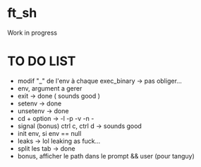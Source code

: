 # ft_sh
Work in progress

# TO DO LIST

- modif "_" de l'env à chaque exec_binary -> pas obliger...
- env, argument a gerer
- exit -> done ( sounds good ) 
- setenv -> done
- unsetenv -> done
- cd + option -> -l -p -v -n -
- signal (bonus) ctrl c, ctrl d -> sounds good
- init env, si env == null
- leaks -> lol leaking as fuck... 
- split les tab -> done
- bonus, afficher le path dans le prompt && user (pour tanguy)
